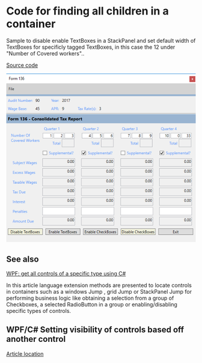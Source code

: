 # Code for finding all children in a container

Sample to disable enable TextBoxes in a StackPanel and set default width of TextBoxes for specificly tagged TextBoxes, in this case the 12 under "Number of Covered workers"..

[Source code](https://social.technet.microsoft.com/wiki/contents/articles/53438.wpf-get-all-controls-of-a-specific-type-c.aspx)

![ScreenShot](assets/136.png)

## See also 

[WPF: get all controls of a specific type using C#](https://social.technet.microsoft.com/wiki/contents/articles/53438.wpf-get-all-controls-of-a-specific-type-using-c.aspx)

In this article language extension methods are presented to locate controls in containers such as a windows Jump , grid Jump or StackPanel Jump for performing business logic like obtaining a selection from a group of Checkboxes, a selected RadioButton in a group or enabling/disabling specific types of controls.


## WPF/C# Setting visibility of controls based off another control
[Article location](https://social.technet.microsoft.com/wiki/contents/articles/53480.wpfc-setting-visibility-of-controls-based-off-another-control.aspx)



